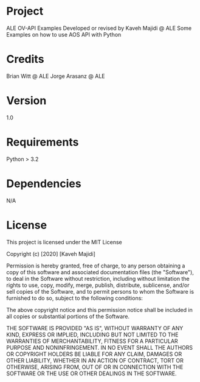 # Project

ALE OV-API Examples
Developed or revised by Kaveh Majidi @ ALE
Some Examples on how to use AOS API with Python

# Credits

Brian Witt @ ALE
Jorge Arasanz  @ ALE

# Version

1.0

# Requirements

Python > 3.2

# Dependencies
N/A

# License

This project is licensed under the MIT License

Copyright (c) [2020] [Kaveh Majidi]

Permission is hereby granted, free of charge, to any person obtaining a copy
of this software and associated documentation files (the "Software"), to deal
in the Software without restriction, including without limitation the rights
to use, copy, modify, merge, publish, distribute, sublicense, and/or sell
copies of the Software, and to permit persons to whom the Software is
furnished to do so, subject to the following conditions:

The above copyright notice and this permission notice shall be included in all
copies or substantial portions of the Software.

THE SOFTWARE IS PROVIDED "AS IS", WITHOUT WARRANTY OF ANY KIND, EXPRESS OR
IMPLIED, INCLUDING BUT NOT LIMITED TO THE WARRANTIES OF MERCHANTABILITY,
FITNESS FOR A PARTICULAR PURPOSE AND NONINFRINGEMENT. IN NO EVENT SHALL THE
AUTHORS OR COPYRIGHT HOLDERS BE LIABLE FOR ANY CLAIM, DAMAGES OR OTHER
LIABILITY, WHETHER IN AN ACTION OF CONTRACT, TORT OR OTHERWISE, ARISING FROM,
OUT OF OR IN CONNECTION WITH THE SOFTWARE OR THE USE OR OTHER DEALINGS IN THE
SOFTWARE.
